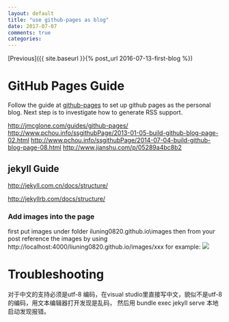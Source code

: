 ```yaml
---
layout: default
title: "use github-pages as blog"
date: 2017-07-07
comments: true
categories:
---
```


[Previous]({{ site.baseurl }}{% post_url 2016-07-13-first-blog %})

# GitHub Pages Guide

Follow the guide at [github-pages](https://pages.github.com/) to set up github pages as the personal blog.
Next step is to investigate how to generate RSS support.

http://jmcglone.com/guides/github-pages/
http://www.pchou.info/ssgithubPage/2013-01-05-build-github-blog-page-02.html
http://www.pchou.info/ssgithubPage/2014-07-04-build-github-blog-page-08.html
http://www.jianshu.com/p/05289a4bc8b2


## jekyll Guide

http://jekyll.com.cn/docs/structure/

http://jekyllrb.com/docs/structure/



### Add images into the page

first put images under folder iluning0820.github.io\images
then from your post reference the images by using http://localhost:4000/liuning0820.github.io/images/xxx
for example:
![](http://localhost:4000/liuning0820.github.io/images/75a475234e7b95eb7d2ee7b3f3552c78.png)

# Troubleshooting
对于中文的支持必须是utf-8 编码，在visual studio里直接写中文，貌似不是utf-8的编码，用文本编辑器打开发现是乱码， 然后用
bundle exec jekyll serve 本地启动发现报错。

